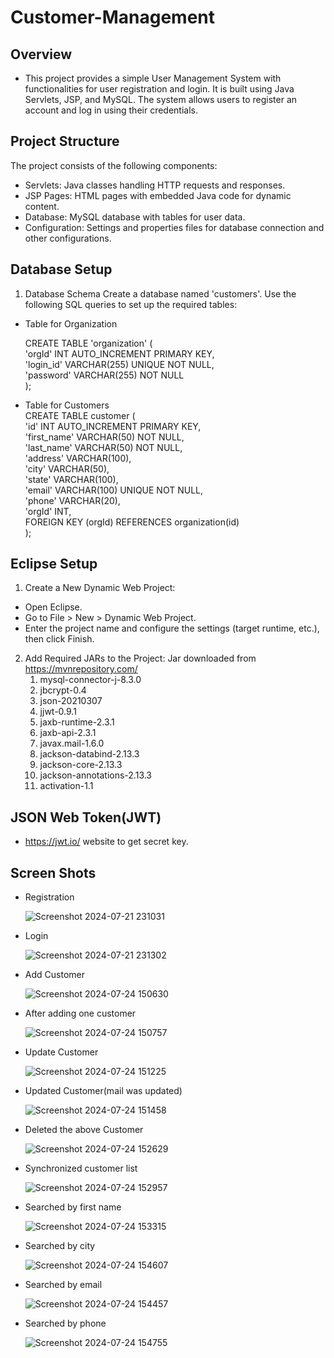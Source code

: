 # Customer-Management
## Overview
- This project provides a simple User Management System with functionalities for user registration and login. It is built using Java Servlets, JSP, and MySQL. The system allows users to register an account and log in using their credentials.

## Project Structure
The project consists of the following components:

- Servlets: Java classes handling HTTP requests and responses.
- JSP Pages: HTML pages with embedded Java code for dynamic content.
- Database: MySQL database with tables for user data.
- Configuration: Settings and properties files for database connection and other configurations.

## Database Setup
1. Database Schema
Create a database named 'customers'. Use the following SQL queries to set up the required tables:

- Table for Organization </br>

    CREATE TABLE 'organization' ( </br>
        'orgId' INT AUTO_INCREMENT PRIMARY KEY, </br>
        'login_id' VARCHAR(255) UNIQUE NOT NULL, </br>
        'password' VARCHAR(255) NOT NULL </br>
    ); </br>

- Table for Customers </br>
    CREATE TABLE customer ( </br>
        'id' INT AUTO_INCREMENT PRIMARY KEY, </br>
        'first_name' VARCHAR(50) NOT NULL, </br>
        'last_name' VARCHAR(50) NOT NULL, </br>
        'address' VARCHAR(100),</br>
        'city' VARCHAR(50),</br>
        'state' VARCHAR(100),</br>
        'email' VARCHAR(100) UNIQUE NOT NULL,</br>
        'phone' VARCHAR(20),</br>
        'orgId' INT,</br>
        FOREIGN KEY (orgId) REFERENCES organization(id)</br>
    );</br>
## Eclipse Setup
1. Create a New Dynamic Web Project:

- Open Eclipse.
- Go to File > New > Dynamic Web Project.
- Enter the project name and configure the settings (target runtime, etc.), then click Finish.
2. Add Required JARs to the Project:
  Jar downloaded from https://mvnrepository.com/ </br>
      1. mysql-connector-j-8.3.0
      2. jbcrypt-0.4
      3. json-20210307
      4. jjwt-0.9.1
      5. jaxb-runtime-2.3.1
      6. jaxb-api-2.3.1
      7. javax.mail-1.6.0
      8. jackson-databind-2.13.3
      9. jackson-core-2.13.3
      10. jackson-annotations-2.13.3
      11. activation-1.1
## JSON Web Token(JWT)
- https://jwt.io/ website to get secret key.

## Screen Shots
- Registration

  ![Screenshot 2024-07-21 231031](https://github.com/user-attachments/assets/cabed7dd-2d8e-41e7-91f8-bba41095891d)

- Login
  
  ![Screenshot 2024-07-21 231302](https://github.com/user-attachments/assets/1b8cc5ef-c8bd-48bf-ac91-de49173df003)

- Add Customer

  ![Screenshot 2024-07-24 150630](https://github.com/user-attachments/assets/62b5489e-cb49-4f80-8a36-b6d4a5bd7125)

- After adding one customer

  ![Screenshot 2024-07-24 150757](https://github.com/user-attachments/assets/4c5f6ea6-4a8b-4ed6-89ae-75cc6b90416e)

- Update Customer

  ![Screenshot 2024-07-24 151225](https://github.com/user-attachments/assets/19ef40f2-7b31-4494-9b00-6a328e233b1d)

- Updated Customer(mail was updated)

  ![Screenshot 2024-07-24 151458](https://github.com/user-attachments/assets/1545af0a-a79f-40dd-bea8-b9c3be099b6b)

- Deleted the above Customer

  ![Screenshot 2024-07-24 152629](https://github.com/user-attachments/assets/9ff350a3-ddaa-4c95-b7af-1f26be831557)

- Synchronized customer list

  ![Screenshot 2024-07-24 152957](https://github.com/user-attachments/assets/98a70dd7-a476-48e3-be62-debd11682220)

- Searched by first name

  ![Screenshot 2024-07-24 153315](https://github.com/user-attachments/assets/59e18e34-5468-4ac6-9e57-b617b85c72f1)

- Searched by city

  ![Screenshot 2024-07-24 154607](https://github.com/user-attachments/assets/f5ba7297-ec1b-4544-ae3c-757711be3542)

- Searched by email

  ![Screenshot 2024-07-24 154457](https://github.com/user-attachments/assets/6e0240cd-8a8f-4173-8763-f344ec77b380)

- Searched by phone

  ![Screenshot 2024-07-24 154755](https://github.com/user-attachments/assets/0afef750-81ad-4ef3-b8d3-cb28bda592a9)


